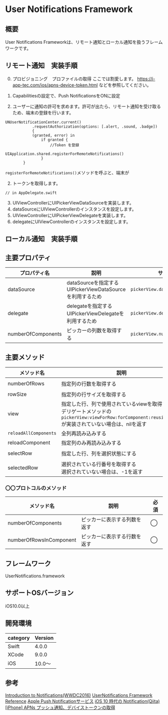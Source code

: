 # User Notifications Framework

## 概要
User Notifications Frameworkは、リモート通知とローカル通知を扱うフレームワークです。
　
## リモート通知　実装手順
0. プロビジョニング　プロファイルの取得
ここでは割愛します。
https://i-app-tec.com/ios/apns-device-token.html
などを参照してください。

0. Capabilitiesの設定で、Push NotificationsをONに設定

1. ユーザーに通知の許可を求めます。許可が出たら、リモート通知を受け取るため、端末の登録を行います。

```
UNUserNotificationCenter.current()
            .requestAuthorization(options: [.alert, .sound, .badge])
            {
            (granted, error) in
                if granted {
                    //Token を登録
                    UIApplication.shared.registerForRemoteNotifications()
                }
        }
```

`registerForRemoteNotifications()`メソッドを呼ぶと、端末が

2. トークンを取得します。

```
// in AppDelegate.swift

```

3. UIViewControllerにUIPickerViewDataSourceを実装します。
4. dataSourceにUIViewControllerのインスタンスを設定します。
5. UIViewControllerにUIPickerViewDelegateを実装します。
6. delegateにUIViewControllerのインスタンスを設定します。

## ローカル通知　実装手順
## 主要プロパティ

|プロパティ名|説明|サンプル|
|---|---|---|
|dataSource | dataSourceを指定する <br>UIPickerViewDataSourceを利用するため | `pickerView.dataSource = self` |
|delegate | delegateを指定する <br>UIPickerViewDelegateを利用するため | `pickerView.delegate = self` |
|numberOfComponents | ピッカーの列数を取得する | `pickerView.numberOfComponents` |

## 主要メソッド

|メソッド名|説明|サンプル|
|---|---|---|
|numberOfRows | 指定列の行数を取得する | `pickerView.numberOfRows(inComponent: 0)` |
|rowSize | 指定列の行サイズを取得する | `pickerView.rowSize(forComponent: 0)` |
|view | 指定した行、列で使用されているviewを取得する <br> デリゲートメソッドの`pickerView:viewForRow:forComponent:reusingView:`が実装されていない場合は、nilを返す| `pickerView.view(forRow: 0, forComponent: 1)` |
|`reloadAllComponents` | 全列再読み込みする | `pickerView.reloadAllComponents()` |
|reloadComponent | 指定列のみ再読み込みする | `pickerView.reloadComponent(0)` |
|selectRow | 指定した行、列を選択状態にする | `pickerView.selectRow(2, inComponent: 0, animated: true)` |
|selectedRow | 選択されている行番号を取得する <br> 選択されていない場合は、-1を返す | `pickerView.selectedRow(inComponent: 0)` |


### 〇〇プロトコルのメソッド

|メソッド名|説明|必須|
|---|---|---|
|numberOfComponents | ピッカーに表示する列数を返す | ◯ |
|numberOfRowsInComponent | ピッカーに表示する行数を返す | ◯ |

## フレームワーク
UserNotifications.framework

## サポートOSバージョン
iOS10.0以上

## 開発環境
|category | Version|
|---|---|
| Swift | 4.0.0 |
| XCode | 9.0.0 |
| iOS | 10.0〜 |

## 参考
[Introduction to Notifications(WWDC2016)](https://developer.apple.com/videos/play/wwdc2016/707/)
[UserNotifications Framework Reference](https://developer.apple.com/documentation/usernotifications)
[Apple Push Notificationサービス](https://developer.apple.com/jp/documentation/NetworkingInternet/Conceptual/RemoteNotificationsPG/Chapters/ApplePushService.html)
[iOS 10 時代の Notification(Qiita)](https://qiita.com/koogawa/items/0dff2f59096b292571db)
[[iPhone] APNs プッシュ通知、デバイストークンの取得](https://i-app-tec.com/ios/apns-device-token.html#1)